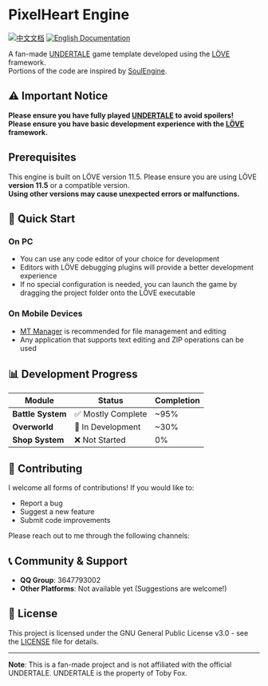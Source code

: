 # PixelHeart Engine

[![中文文档](https://img.shields.io/badge/文档-中文-blue)](README.md) [![English Documentation](https://img.shields.io/badge/Docs-English-green)](README-en.md)

A fan-made [UNDERTALE](https://undertale.com/) game template developed using the [LÖVE](https://love2d.org/) framework.<br>
Portions of the code are inspired by [SoulEngine](https://github.com/ClavoSophame/love2d-undertale-template).

## ⚠️ Important Notice

**Please ensure you have fully played [UNDERTALE](https://undertale.com/) to avoid spoilers!**<br>
**Please ensure you have basic development experience with the [LÖVE](https://love2d.org/) framework.**

## Prerequisites

This engine is built on LÖVE version 11.5. Please ensure you are using LÖVE **version 11.5** or a compatible version.<br>
**Using other versions may cause unexpected errors or malfunctions.**

## 🚀 Quick Start

### On PC
- You can use any code editor of your choice for development
- Editors with LÖVE debugging plugins will provide a better development experience
- If no special configuration is needed, you can launch the game by dragging the project folder onto the LÖVE executable

### On Mobile Devices
- [MT Manager](https://mt2.cn/) is recommended for file management and editing
- Any application that supports text editing and ZIP operations can be used

## 📊 Development Progress

| Module | Status | Completion |
|------|------|--------|
| **Battle System** | ✅ Mostly Complete | ~95% |
| **Overworld** | 🚧 In Development | ~30% |
| **Shop System** | ❌ Not Started | 0% |

## 🤝 Contributing

I welcome all forms of contributions! If you would like to:
- Report a bug
- Suggest a new feature
- Submit code improvements

Please reach out to me through the following channels:

## 📞 Community & Support

- **QQ Group**: 3647793002
- **Other Platforms**: Not available yet (Suggestions are welcome!)

## 📄 License

This project is licensed under the GNU General Public License v3.0 - see the [LICENSE](LICENSE) file for details.

---

**Note**: This is a fan-made project and is not affiliated with the official UNDERTALE. UNDERTALE is the property of Toby Fox.